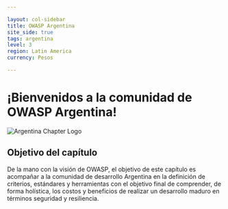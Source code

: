 ```yaml
---

layout: col-sidebar
title: OWASP Argentina
site_side: true
tags: argentina
level: 3
region: Latin America
currency: Pesos

---
```


# ¡Bienvenidos a la comunidad de OWASP Argentina! 

![Argentina Chapter Logo](https://imgur.com/9FldTzC)

## Objetivo del capítulo

De la mano con la visión de OWASP, el objetivo de este capítulo es acompañar a la comunidad de desarrollo Argentina en la definición de criterios, estándares y herramientas con el objetivo final de comprender, de forma holística, los costos y beneficios de realizar un desarrollo maduro en términos seguridad y resiliencia.


